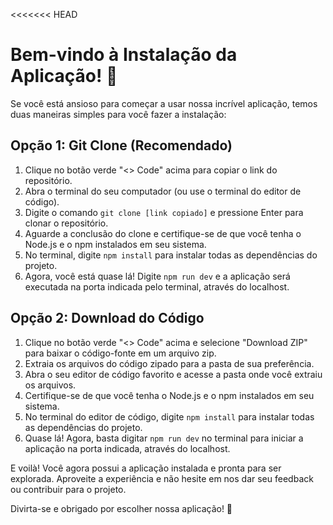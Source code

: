 <<<<<<< HEAD
# Bem-vindo à Instalação da Aplicação! 🚀

Se você está ansioso para começar a usar nossa incrível aplicação, temos duas maneiras simples para você fazer a instalação:

## Opção 1: Git Clone (Recomendado)

1. Clique no botão verde "<> Code" acima para copiar o link do repositório.
2. Abra o terminal do seu computador (ou use o terminal do editor de código).
3. Digite o comando `git clone [link copiado]` e pressione Enter para clonar o repositório.
4. Aguarde a conclusão do clone e certifique-se de que você tenha o Node.js e o npm instalados em seu sistema.
5. No terminal, digite `npm install` para instalar todas as dependências do projeto.
6. Agora, você está quase lá! Digite `npm run dev` e a aplicação será executada na porta indicada pelo terminal, através do localhost.

## Opção 2: Download do Código

1. Clique no botão verde "<> Code" acima e selecione "Download ZIP" para baixar o código-fonte em um arquivo zip.
2. Extraia os arquivos do código zipado para a pasta de sua preferência.
3. Abra o seu editor de código favorito e acesse a pasta onde você extraiu os arquivos.
4. Certifique-se de que você tenha o Node.js e o npm instalados em seu sistema.
5. No terminal do editor de código, digite `npm install` para instalar todas as dependências do projeto.
6. Quase lá! Agora, basta digitar `npm run dev` no terminal para iniciar a aplicação na porta indicada, através do localhost.

E voilà! Você agora possui a aplicação instalada e pronta para ser explorada. Aproveite a experiência e não hesite em nos dar seu feedback ou contribuir para o projeto.

Divirta-se e obrigado por escolher nossa aplicação! 🎉